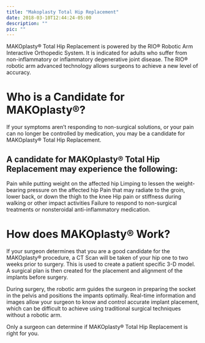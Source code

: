 ```yaml
---
title: "Makoplasty Total Hip Replacement"
date: 2018-03-10T12:44:24-05:00
description: ""
pic: ""
---
```


MAKOplasty&reg; Total Hip Replacement is powered by the RIO&reg; Robotic Arm Interactive Orthopedic System. It is indicated for adults who suffer from non-inflammatory or inflammatory degenerative joint disease. The RIO&reg; robotic arm advanced technology allows surgeons to achieve a new level of accuracy.

# Who is a Candidate for MAKOplasty&reg;?
If your symptoms aren’t responding to non-surgical solutions, or your pain can no longer be controlled by medication, you may be a candidate for MAKOplasty&reg; Total Hip Replacement.

## A candidate for MAKOplasty&reg; Total Hip Replacement may experience the following:
Pain while putting weight on the affected hip
Limping to lessen the weight-bearing pressure on the affected hip
Pain that may radiate to the groin, lower back, or down the thigh to the knee
Hip pain or stiffness during walking or other impact activities
Failure to respond to non-surgical treatments or nonsteroidal anti-inflammatory medication.

# How does MAKOplasty&reg; Work?
If your surgeon determines that you are a good candidate for the MAKOplasty&reg; procedure, a CT Scan will be taken of your hip one to two weeks prior to surgery. This is used to create a patient specific 3-D model. A surgical plan is then created for the placement and alignment of the implants before surgery.

During surgery, the robotic arm guides the surgeon in preparing the socket in the pelvis and positions the impants optimally. Real-time information and images allow your surgeon to know and control accurate implant placement, which can be difficult to achieve using traditional surgical techniques without a robotic arm.

Only a surgeon can determine if MAKOplasty&reg; Total Hip Replacement is right for you.

